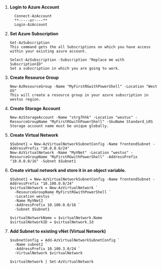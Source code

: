 1. **Login to Azure Account**
  
         Connect-AzAccount
         **-----or----**
         Login-AzAccount
1. **Set Azure Subscription**

       Get-AzSubscription   
       This command gets the all Subscriptions on which you have access within your existing azure account.

       Select-AzSubscription -Subscription "Replace me with SubscriptionID"
       Set a subscription in which you are going to work.
1. **Create Resource Group**

       New-AzResourceGroup -Name "MyFirstRGwithPowerShell" -Location "West US"  
       This will create a resource group in your azure subscription in westus region.
    
1. **Create Storage Account**

       New-AzStorageAccount -Name "strg7hhk" -Location "westus" -ResourceGroupName "MyFirstRGwithPowerShell" -SkuName Standard_LRS 
       Storage account name must be unique globally.

1. **Create Virtual Network**

       $Subnet1 = New-AzVirtualNetworkSubnetConfig -Name frontendSubnet -AddressPrefix "10.0.0.0/24"
       New-AzVirtualNetwork -Name "MyVNet" -Location "westus" -ResourceGroupName "MyFirstRGwithPowerShell" -AddressPrefix "10.0.0.0/16" -Subnet $Subnet1

1. **Create virtual network and store it in an object variable.**

       $Subnet1 = New-AzVirtualNetworkSubnetConfig -Name frontendSubnet -AddressPrefix "10.100.0.0/24"
       $virtualNetwork = New-AzVirtualNetwork `
         -ResourceGroupName MyFirstRGwithPowerShell `
         -Location westus `
         -Name MyVNet2 `
         -AddressPrefix 10.100.0.0/16 `
         -Subnet $Subnet1

       $virtualNetworkName = $virtualNetwork.Name
       $virtualNetworkID = $virtualNetwork.Id

1. **Add Subnet to existing vNet (Virtual Network)**

       $subnetConfig = Add-AzVirtualNetworkSubnetConfig `
         -Name subnet2 `
         -AddressPrefix 10.100.3.0/24 `
         -VirtualNetwork $virtualNetwork

       $virtualNetwork | Set-AzVirtualNetwork
